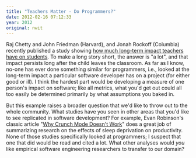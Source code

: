 ```yaml
---
title: "Teachers Matter - Do Programmers?"
date: 2012-02-16 07:12:33
year: 2012
original: nwit
---
```

<p>Raj Chetty and John Friedman (Harvard), and Jonah Rockoff (Columbia) recently published a study showing <a href="http://www.youtube.com/watch?v=vh22HBZMHvM">how much long-term impact teachers have on students</a>. To make a long story short, the answer is "a lot", and that impact persists long after the child leaves the classroom. As far as I know, no-one has ever done something similar for programmers, i.e., looked at the long-term impact a particular software developer has on a project (for either good or ill). I think the hardest part would be developing a measure of one person's impact on software; like all metrics, what you'd get out could all too easily be determined primarily by what assumptions you baked in.</p>
<p>But this example raises a broader question that we'd like to throw out to the whole community. What studies have you seen in other areas that you'd like to see replicated in software development? For example, Evan Robinson's classic article "<a href="http://www.igda.org/why-crunch-modes-doesnt-work-six-lessons">Why Crunch Mode Doesn't Work</a>" does a great job of summarizing research on the effects of sleep deprivation on productivity. None of those studies specifically looked at programmers; I suspect that one that did would be read and cited a lot. What other analyses would <em>you</em> like empirical software engineering researchers to transfer to our domain?</p>
